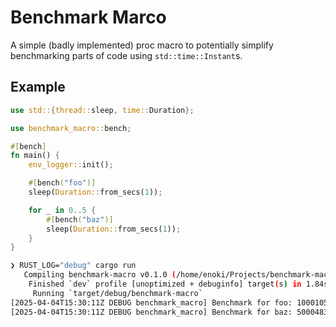 # Benchmark Marco

A simple (badly implemented) proc macro to potentially simplify benchmarking
parts of code using `std::time::Instant`s.

## Example

```rs
use std::{thread::sleep, time::Duration};

use benchmark_macro::bench;

#[bench]
fn main() {
    env_logger::init();

    #[bench("foo")]
    sleep(Duration::from_secs(1));

    for _ in 0..5 {
        #[bench("baz")]
        sleep(Duration::from_secs(1));
    }
}
```

```sh
❯ RUST_LOG="debug" cargo run
   Compiling benchmark-macro v0.1.0 (/home/enoki/Projects/benchmark-macro)
    Finished `dev` profile [unoptimized + debuginfo] target(s) in 1.84s
     Running `target/debug/benchmark-macro`
[2025-04-04T15:30:11Z DEBUG benchmark_macro] Benchmark for foo: 1000105 microseconds over 1 run(s)
[2025-04-04T15:30:11Z DEBUG benchmark_macro] Benchmark for baz: 5000483 microseconds over 5 run(s)
```
